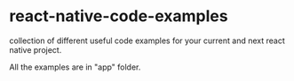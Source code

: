 # react-native-code-examples
collection of different useful code examples for your current and next react native project.

All the examples are in "app" folder.
